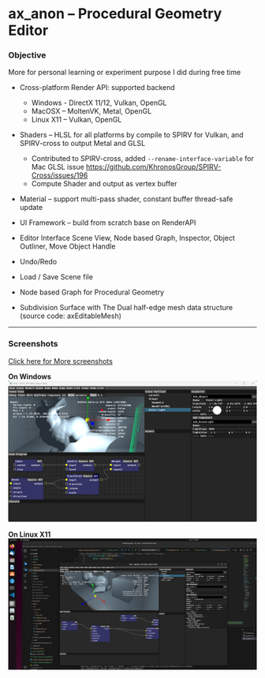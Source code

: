 # ax_anon – Procedural Geometry  Editor

### Objective
More for personal learning or experiment purpose I did during free time
- Cross-platform Render API: supported backend 
	- Windows - DirectX 11/12, Vulkan, OpenGL
	- MacOSX – MoltenVK, Metal, OpenGL
	- Linux X11 – Vulkan, OpenGL
- Shaders – HLSL for all platforms by compile to SPIRV for Vulkan, and SPIRV-cross to output Metal and GLSL
	- Contributed to SPIRV-cross, added `--rename-interface-variable` for Mac GLSL issue
https://github.com/KhronosGroup/SPIRV-Cross/issues/196
	- Compute Shader and output as vertex buffer

- Material – support multi-pass shader, constant buffer thread-safe update
- UI Framework – build from scratch base on RenderAPI
- Editor Interface Scene View, Node based Graph, Inspector, Object Outliner, Move Object Handle
- Undo/Redo
- Load / Save Scene file
- Node based Graph for Procedural Geometry
- Subdivision Surface with The Dual half-edge mesh data structure (source code: axEditableMesh)

-----
### Screenshots
[Click here for More screenshots](screenshots/screenshots.md)

**On Windows**
![](screenshots/2024-03-12%20Screenshot.png)


**On Linux X11**
![](screenshots/2024-03-12%20Linux%20X11.png)

